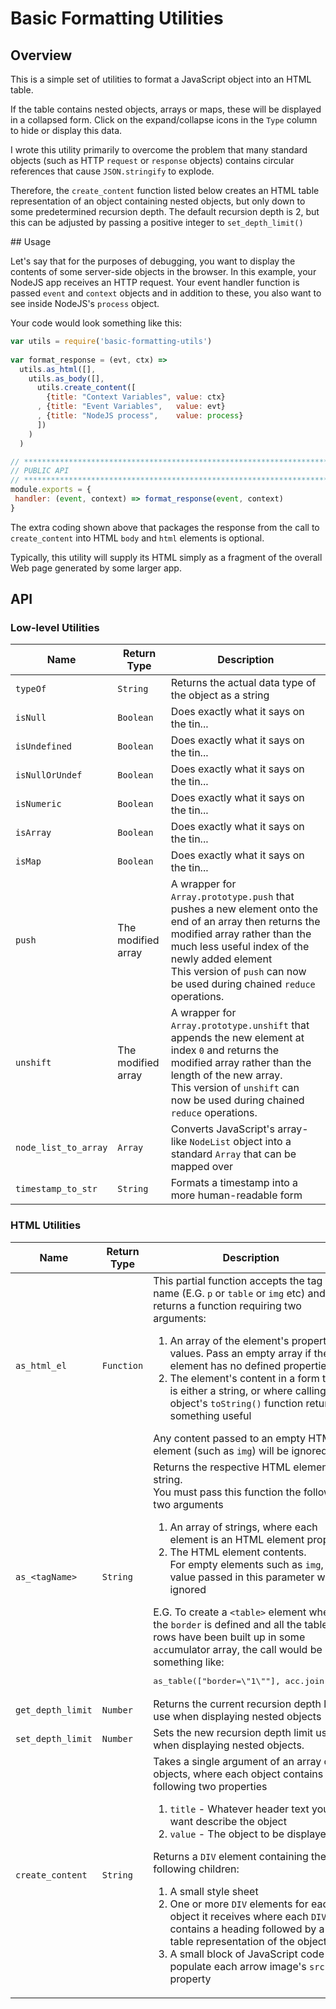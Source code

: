 # Basic Formatting Utilities

## Overview

This is a simple set of utilities to format a JavaScript object into an HTML table.

If the table contains nested objects, arrays or maps, these will be displayed in a collapsed form.  Click on the expand/collapse icons in the `Type` column to hide or display this data.

I wrote this utility primarily to overcome the problem that many standard objects (such as HTTP `request` or `response` objects) contains circular references that cause `JSON.stringify` to explode.

Therefore, the `create_content` function listed below creates an HTML table representation of an object containing nested objects, but only down to some predetermined recursion depth.  The default recursion depth is 2, but this can be adjusted by passing a positive integer to `set_depth_limit()`


## Usage

Let's say that for the purposes of debugging, you want to display the contents of some server-side objects in the browser.  In this example, your NodeJS app receives an HTTP request.  Your event handler function is passed `event` and `context` objects and in addition to these, you also want to see inside NodeJS's `process` object.

Your code would look something like this:

```javascript
var utils = require('basic-formatting-utils')
    
var format_response = (evt, ctx) =>
  utils.as_html([],
    utils.as_body([],
      utils.create_content([
        {title: "Context Variables", value: ctx}
      , {title: "Event Variables",   value: evt}
      , {title: "NodeJS process",    value: process}
      ])
    )
  )

// *********************************************************************************************************************
// PUBLIC API
// *********************************************************************************************************************
module.exports = {
 handler: (event, context) => format_response(event, context)
}
```

The extra coding shown above that packages the response from the call to `create_content` into HTML `body` and `html` elements is optional.

Typically, this utility will supply its HTML simply as a fragment of the overall Web page generated by some larger app.

## API

### Low-level Utilities

| Name | Return Type | Description
|---|---|---|
| `typeOf` | `String` | Returns the actual data type of the object as a string
| `isNull` | `Boolean` | Does exactly what it says on the tin...
| `isUndefined` | `Boolean` | Does exactly what it says on the tin...
| `isNullOrUndef` | `Boolean` | Does exactly what it says on the tin...
| `isNumeric` | `Boolean` | Does exactly what it says on the tin...
| `isArray` | `Boolean` | Does exactly what it says on the tin...
| `isMap` | `Boolean` | Does exactly what it says on the tin...
| `push` | The modified array | A wrapper for `Array.prototype.push` that pushes a new element onto the end of an array then returns the modified array rather than the much less useful index of the newly added element<br>This version of `push` can now be used during chained `reduce` operations.
| `unshift` | The modified array | A wrapper for `Array.prototype.unshift` that appends the new element at index `0` and returns the modified array rather than the length of the new array.<br>This version of `unshift` can now be used during chained `reduce` operations.
| `node_list_to_array` | `Array` | Converts JavaScript's array-like `NodeList` object into a standard `Array` that can be mapped over
| `timestamp_to_str` | `String` | Formats a timestamp into a more human-readable form

### HTML Utilities

| Name | Return Type | Description
|---|---|---|
| `as_html_el` | `Function` | This partial function accepts the tag name (E.G. `p` or `table` or `img` etc) and returns a function requiring two arguments:<ol><li>An array of the element's property values.  Pass an empty array if the element has no defined properties</li><li>The element's content in a form that is either a string, or where calling that object's `toString()` function returns something useful</li></ol>Any content passed to an empty HTML element (such as `img`) will be ignored
| `as_<tagName>` | `String` | Returns the respective HTML element string.<br>You must pass this function the following two arguments<ol><li>An array of strings, where each element is an HTML element property</li><li>The HTML element contents.<br>For empty elements such as `img`, any value passed in this parameter will be ignored</li></ol>E.G. To create a `<table>` element where the `border` is defined and all the table rows have been built up in some `acc`umulator array, the call would be something like:<pre>as_table(["border=\\"1\\""], acc.join(""))</pre> 
| `get_depth_limit` | `Number` | Returns the current recursion depth limit use when displaying nested objects
| `set_depth_limit` | `Number` | Sets the new recursion depth limit use when displaying nested objects.  
| `create_content` | `String` | Takes a single argument of an array of objects, where each object contains the following two properties<ol><li>`title` - Whatever header text you want describe the object</li><li>`value` - The object to be displayed</li></ol>Returns a `DIV` element containing the following children:<ol><li>A small style sheet</li><li>One or more `DIV` elements for each object it receives where each `DIV` contains a heading followed by a table representation of the object</li><li>A small block of JavaScript code to populate each arrow image's `src` property</li></ol>
